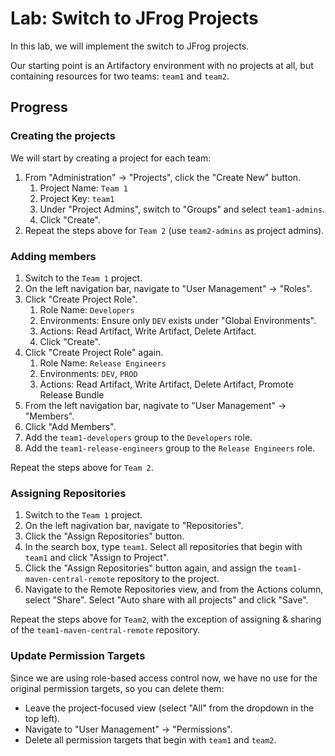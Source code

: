 # Lab: Switch to JFrog Projects

In this lab, we will implement the switch to JFrog projects.

Our starting point is an Artifactory environment with no projects at all, but containing resources for
two teams: `team1` and `team2`.

## Progress

### Creating the projects

We will start by creating a project for each team:

1. From "Administration" -> "Projects", click the "Create New" button.
   1. Project Name: `Team 1`
   2. Project Key: `team1`
   3. Under "Project Admins", switch to "Groups" and select `team1-admins`.
   4. Click "Create".
2. Repeat the steps above for `Team 2` (use `team2-admins` as project admins).

### Adding members

1. Switch to the `Team 1` project.
2. On the left navigation bar, navigate to "User Management" -> "Roles".
3. Click "Create Project Role".
   1. Role Name: `Developers`
   2. Environments: Ensure only `DEV` exists under "Global Environments".
   3. Actions: Read Artifact, Write Artifact, Delete Artifact.
   4. Click "Create".
4. Click "Create Project Role" again.
   1. Role Name: `Release Engineers`
   2. Environments: `DEV`, `PROD`
   3. Actions: Read Artifact, Write Artifact, Delete Artifact, Promote Release Bundle
5. From the left navigation bar, nagivate to "User Management" -> "Members".
6. Click "Add Members".
7. Add the `team1-developers` group to the `Developers` role.
8. Add the `team1-release-engineers` group to the `Release Engineers` role.

Repeat the steps above for `Team 2`.

### Assigning Repositories

1. Switch to the `Team 1` project.
2. On the left nagivation bar, navigate to "Repositories".
3. Click the "Assign Repositories" button.
4. In the search box, type `team1`. Select all repositories that begin with `team1` and click
   "Assign to Project".
5. Click the "Assign Repositories" button again, and assign the `team1-maven-central-remote` repository to the project.
6. Navigate to the Remote Repositories view, and from the Actions column, select "Share".
   Select "Auto share with all projects" and click "Save".

Repeat the steps above for `Team2`, with the exception of assigning & sharing of the `team1-maven-central-remote` repository.

### Update Permission Targets

Since we are using role-based access control now, we have no use for the original permission targets, so you
can delete them:

* Leave the project-focused view (select "All" from the dropdown in the top left).
* Navigate to "User Management" -> "Permissions".
* Delete all permission targets that begin with `team1` and `team2`.
